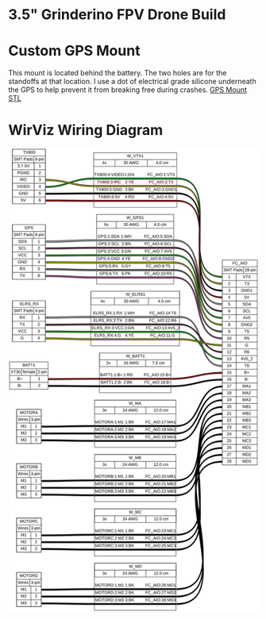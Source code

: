 # 3.5" Grinderino FPV Drone Build

# Custom GPS Mount
This mount is located behind the battery.  The two holes are for the standoffs at that location.
I use a dot of electrical grade silicone underneath the GPS to help prevent it from breaking free during crashes.
[GPS Mount STL](./gps_mount.stl)

# WirViz Wiring Diagram
![Wiring Diagram](./harness.svg)


